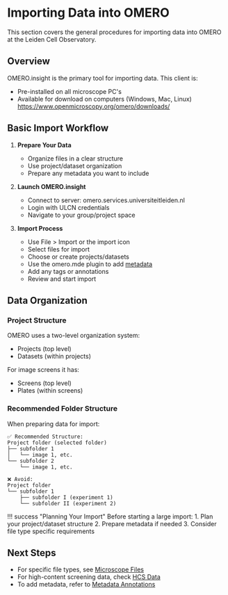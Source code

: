 # Importing Data into OMERO

This section covers the general procedures for importing data into OMERO at the Leiden Cell Observatory.

## Overview

OMERO.insight is the primary tool for importing data. This client is:
- Pre-installed on all microscope PC's
- Available for download on computers (Windows, Mac, Linux) 
https://www.openmicroscopy.org/omero/downloads/

## Basic Import Workflow

1. **Prepare Your Data**
   - Organize files in a clear structure
   - Use project/dataset organization
   - Prepare any metadata you want to include

2. **Launch OMERO.insight**
   - Connect to server: omero.services.universiteitleiden.nl
   - Login with ULCN credentials
   - Navigate to your group/project space

3. **Import Process**
   - Use File > Import or the import icon
   - Select files for import
   - Choose or create projects/datasets
   - Use the omero.mde plugin to add [metadata](importing/metadata.md)
   - Add any tags or annotations
   - Review and start import

## Data Organization

### Project Structure
OMERO uses a two-level organization system:
- Projects (top level)
- Datasets (within projects)

For image screens it has:
- Screens (top level)
- Plates (within screens)

### Recommended Folder Structure

When preparing data for import:

```
✅ Recommended Structure:
Project folder (selected folder)
├── subfolder 1
│   └── image 1, etc.
└── subfolder 2
    └── image 1, etc.

❌ Avoid:
Project folder
└── subfolder 1
    ├── subfolder I (experiment 1)
    └── subfolder II (experiment 2)
```

!!! success "Planning Your Import"
    Before starting a large import:
    1. Plan your project/dataset structure
    2. Prepare metadata if needed
    3. Consider file type specific requirements

## Next Steps

- For specific file types, see [Microscope Files](importing/microscope-files.md)
- For high-content screening data, check [HCS Data](importing/hcs-data.md)
- To add metadata, refer to [Metadata Annotations](importing/metadata.md)